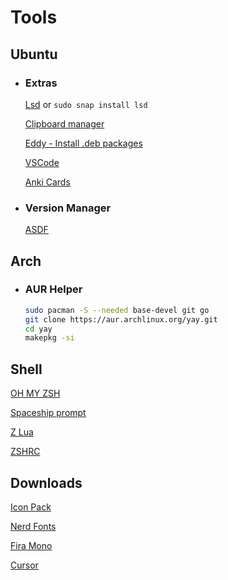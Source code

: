 # Tools

## Ubuntu
* ### Extras
    
    [Lsd](https://github.com/Peltoche/lsd) or ```sudo snap install lsd```
    
    [Clipboard manager](https://github.com/CristianHenzel/ClipIt)
    
    [Eddy - Install .deb packages](https://diolinux.com.br/sistemas-operacionais/como-instalar-e-utilizar-o-eddy-no-ubuntu.html)
    
    [VSCode](https://code.visualstudio.com/)
    
    [Anki Cards](https://apps.ankiweb.net/)
    
* ### Version Manager
    
    [ASDF](https://asdf-vm.com/#/)   

## Arch

* ### AUR Helper
    ```sh
    sudo pacman -S --needed base-devel git go
    git clone https://aur.archlinux.org/yay.git
    cd yay
    makepkg -si
    ```
    

## Shell
[OH MY ZSH](https://ohmyz.sh/)

[Spaceship prompt](https://github.com/spaceship-prompt/spaceship-prompt)

[Z Lua](https://github.com/skywind3000/z.lua)

[ZSHRC](https://gist.github.com/micaelviana)

## Downloads
[Icon Pack](https://www.gnome-look.org/s/Gnome/p/1279924)

[Nerd Fonts](https://github.com/ryanoasis/nerd-fonts/releases/)

[Fira Mono](https://fonts.google.com/specimen/Fira+Mono)

[Cursor](https://www.gnome-look.org/s/Gnome/p/1148692)
